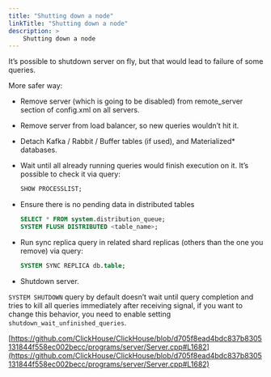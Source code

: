 ```yaml
---
title: "Shutting down a node"
linkTitle: "Shutting down a node"
description: >
    Shutting down a node
---
```

It’s possible to shutdown server on fly, but that would lead to failure of some queries.

More safer way:

* Remove server (which is going to be disabled) from remote_server section of config.xml on all servers.
* Remove server from load balancer, so new queries wouldn’t hit it.
* Detach Kafka / Rabbit / Buffer tables (if used), and Materialized* databases.
* Wait until all already running queries would finish execution on it.
  It’s possible to check it via query:

  ```sql
  SHOW PROCESSLIST;
  ```
* Ensure there is no pending data in distributed tables 

  ```sql 
  SELECT * FROM system.distribution_queue;
  SYSTEM FLUSH DISTRIBUTED <table_name>;
  ```

* Run sync replica query in related shard replicas (others than the one you remove) via query:

  ```sql
  SYSTEM SYNC REPLICA db.table;
  ```


* Shutdown server.

`SYSTEM SHUTDOWN` query by default doesn’t wait until query completion and tries to kill all queries immediately after receiving signal, if you want to change this behavior, you need to enable setting `shutdown_wait_unfinished_queries`.

[https://github.com/ClickHouse/ClickHouse/blob/d705f8ead4bdc837b8305131844f558ec002becc/programs/server/Server.cpp#L1682](https://github.com/ClickHouse/ClickHouse/blob/d705f8ead4bdc837b8305131844f558ec002becc/programs/server/Server.cpp#L1682)
